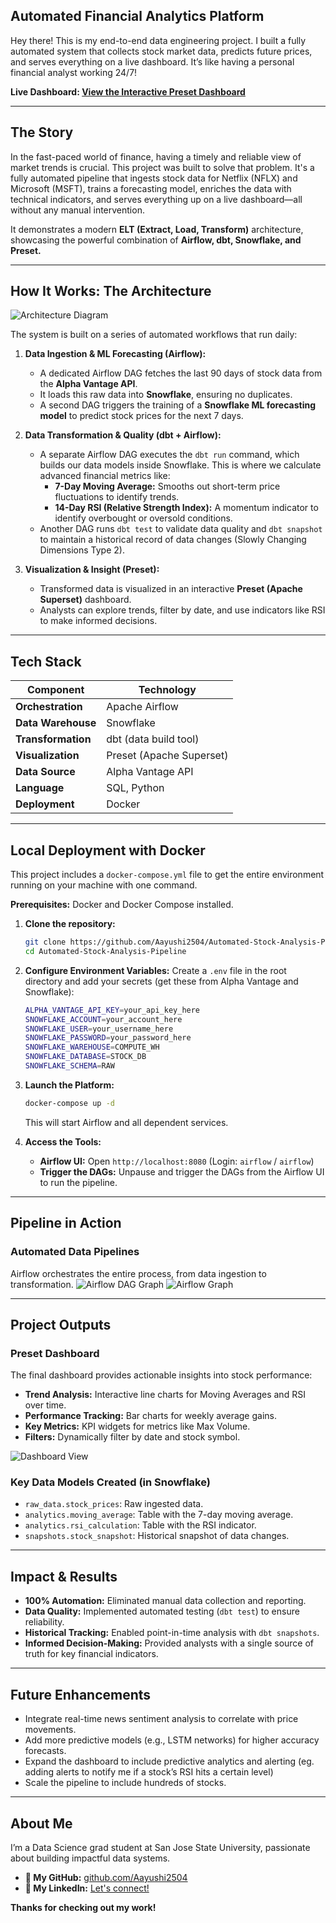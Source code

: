 ## Automated Financial Analytics Platform

Hey there! This is my end-to-end data engineering project. I built a fully automated system that collects stock market data, predicts future prices, and serves everything on a live dashboard. It’s like having a personal financial analyst working 24/7!

**Live Dashboard: [View the Interactive Preset Dashboard](https://b9571882.us1a.app.preset.io/superset/dashboard/p/MJvpOj3reoP/)**

---

## The Story

In the fast-paced world of finance, having a timely and reliable view of market trends is crucial. This project was built to solve that problem. It's a fully automated pipeline that ingests stock data for Netflix (NFLX) and Microsoft (MSFT), trains a forecasting model, enriches the data with technical indicators, and serves everything up on a live dashboard—all without any manual intervention.

It demonstrates a modern **ELT (Extract, Load, Transform)** architecture, showcasing the powerful combination of **Airflow, dbt, Snowflake, and Preset.**

---

## How It Works: The Architecture

![Architecture Diagram](assets/architecture_diagram.png)

The system is built on a series of automated workflows that run daily:

1.  **Data Ingestion & ML Forecasting (Airflow):**
    *   A dedicated Airflow DAG fetches the last 90 days of stock data from the **Alpha Vantage API**.
    *   It loads this raw data into **Snowflake**, ensuring no duplicates.
    *   A second DAG triggers the training of a **Snowflake ML forecasting model** to predict stock prices for the next 7 days.

2.  **Data Transformation & Quality (dbt + Airflow):**
    *   A separate Airflow DAG executes the `dbt run` command, which builds our data models inside Snowflake. This is where we calculate advanced financial metrics like:
        *   **7-Day Moving Average:** Smooths out short-term price fluctuations to identify trends.
        *   **14-Day RSI (Relative Strength Index):** A momentum indicator to identify overbought or oversold conditions.
    *   Another DAG runs `dbt test` to validate data quality and `dbt snapshot` to maintain a historical record of data changes (Slowly Changing Dimensions Type 2).

3.  **Visualization & Insight (Preset):**
    *   Transformed data is visualized in an interactive **Preset (Apache Superset)** dashboard.
    *   Analysts can explore trends, filter by date, and use indicators like RSI to make informed decisions.

---

## Tech Stack

| Component           | Technology                                                          |
| ------------------- | ------------------------------------------------------------------- |
| **Orchestration**   | Apache Airflow                                                      |
| **Data Warehouse**  | Snowflake                                                           |
| **Transformation**  | dbt (data build tool)                                               |
| **Visualization**   | Preset (Apache Superset)                                            |
| **Data Source**     | Alpha Vantage API                                                   |
| **Language**        | SQL, Python                                                         |
| **Deployment**      | Docker                                                              |

---

## Local Deployment with Docker

This project includes a `docker-compose.yml` file to get the entire environment running on your machine with one command.

**Prerequisites:** Docker and Docker Compose installed.

1.  **Clone the repository:**
    ```bash
    git clone https://github.com/Aayushi2504/Automated-Stock-Analysis-Pipeline.git
    cd Automated-Stock-Analysis-Pipeline
    ```

2.  **Configure Environment Variables:**
    Create a `.env` file in the root directory and add your secrets (get these from Alpha Vantage and Snowflake):
    ```bash
    ALPHA_VANTAGE_API_KEY=your_api_key_here
    SNOWFLAKE_ACCOUNT=your_account_here
    SNOWFLAKE_USER=your_username_here
    SNOWFLAKE_PASSWORD=your_password_here
    SNOWFLAKE_WAREHOUSE=COMPUTE_WH
    SNOWFLAKE_DATABASE=STOCK_DB
    SNOWFLAKE_SCHEMA=RAW
    ```

3.  **Launch the Platform:**
    ```bash
    docker-compose up -d
    ```
    This will start Airflow and all dependent services.

4.  **Access the Tools:**
    *   **Airflow UI:** Open `http://localhost:8080` (Login: `airflow` / `airflow`)
    *   **Trigger the DAGs:** Unpause and trigger the DAGs from the Airflow UI to run the pipeline.

---

## Pipeline in Action

### Automated Data Pipelines
Airflow orchestrates the entire process, from data ingestion to transformation.
![Airflow DAG Graph](assets/airflow_graph1.png)
![Airflow Graph](assets/airflow_graph2.png)

---

## Project Outputs

### Preset Dashboard
The final dashboard provides actionable insights into stock performance:
*   **Trend Analysis:** Interactive line charts for Moving Averages and RSI over time.
*   **Performance Tracking:** Bar charts for weekly average gains.
*   **Key Metrics:** KPI widgets for metrics like Max Volume.
*   **Filters:** Dynamically filter by date and stock symbol.

![Dashboard View](assets/dashboard_overview.png)

### Key Data Models Created (in Snowflake)
*   `raw_data.stock_prices`: Raw ingested data.
*   `analytics.moving_average`: Table with the 7-day moving average.
*   `analytics.rsi_calculation`: Table with the RSI indicator.
*   `snapshots.stock_snapshot`: Historical snapshot of data changes.

---


## Impact & Results

- **100% Automation:** Eliminated manual data collection and reporting.
- **Data Quality:** Implemented automated testing (`dbt test`) to ensure reliability.
- **Historical Tracking:** Enabled point-in-time analysis with `dbt snapshots`.
- **Informed Decision-Making:** Provided analysts with a single source of truth for key financial indicators.

---

## Future Enhancements

*   Integrate real-time news sentiment analysis to correlate with price movements.
*   Add more predictive models (e.g., LSTM networks) for higher accuracy forecasts.
*   Expand the dashboard to include predictive analytics and alerting (eg. adding alerts to notify me if a stock’s RSI hits a certain level)
*   Scale the pipeline to include hundreds of stocks.

---

## About Me

I’m a Data Science grad student at San Jose State University, passionate about building impactful data systems.

- **📂 My GitHub:** [github.com/Aayushi2504](https://github.com/Aayushi2504)
- **👔 My LinkedIn:** [Let's connect!](https://www.linkedin.com/in/aayushishah037/)

**Thanks for checking out my work!**

